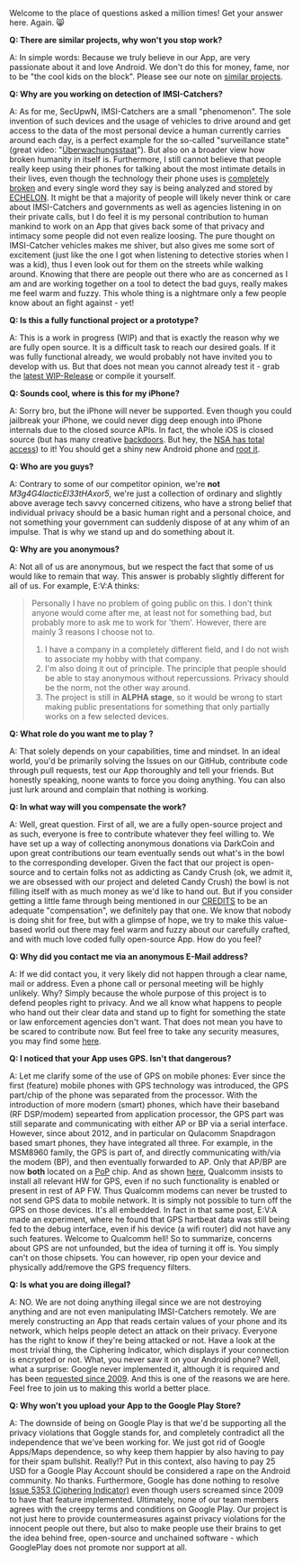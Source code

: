 Welcome to the place of questions asked a million times! Get your answer here. Again. :smile_cat:

**Q: There are similar projects, why won't you stop work?**

A: In simple words: Because we truly believe in our App, are very passionate about it and love Android. We don't do this for money, fame, nor to be "the cool kids on the block". Please see our note on [similar projects](https://github.com/SecUpwN/Android-IMSI-Catcher-Detector/wiki/Similar-Projects). 

**Q: Why are you working on detection of IMSI-Catchers?**

A: As for me, SecUpwN, IMSI-Catchers are a small "phenomenon". The sole invention of such devices and the usage of vehicles to drive around and get access to the data of the most personal device a human currently carries around each day, is a perfect example for the so-called "surveillance state" (great video: "[Überwachungsstaat](http://youtu.be/iHlzsURb0WI)"). But also on a broader view how broken humanity in itself is. Furthermore, I still cannot believe that people really keep using their phones for talking about the most intimate details in their lives, even though the technology their phone uses is [completely broken](http://cryptome.org/0001/gsm-a5-files.htm) and every single word they say is being analyzed and stored by [ECHELON](https://en.wikipedia.org/wiki/ECHELON). It might be that a majority of people will likely never think or care about IMSI-Catchers and governments as well as agencies listening in on their private calls, but I do feel it is my personal contribution to human mankind to work on an App that gives back some of that privacy and intimacy some people did not even realize loosing. The pure thought on IMSI-Catcher vehicles makes me shiver, but also gives me some sort of excitement (just like the one I got when listening to detective stories when I was a kid), thus I even look out for them on the streets while walking around. Knowing that there are people out there who are as concerned as I am and are working together on a tool to detect the bad guys, really makes me feel warm and fuzzy. This whole thing is a nightmare only a few people know about an fight against - yet!

**Q: Is this a fully functional project or a prototype?**

A: This is a work in progress (WIP) and that is exactly the reason why we are fully open source. It is a difficult task to reach our desired goals. If it was fully functional already, we would probably not have invited you to develop with us. But that does not mean you cannot already test it - grab the [latest WIP-Release](https://github.com/SecUpwN/Android-IMSI-Catcher-Detector/releases) or compile it yourself.

**Q: Sounds cool, where is this for my iPhone?**

A: Sorry bro, but the iPhone will never be supported. Even though you could jailbreak your iPhone, we could never digg deep enough into iPhone internals due to the closed source APIs. In fact, the whole iOS is closed source (but has many creative [backdoors](http://www.zdziarski.com/blog/?p=3522). But hey, the [NSA has total access](http://www.forbes.com/sites/erikkain/2013/12/30/the-nsa-reportedly-has-total-access-to-your-iphone/)) to it! You should get a shiny new Android phone and [root it](http://www.xda-developers.com/root/).

**Q: Who are you guys?**

A: Contrary to some of our competitor opinion, we're **not** *M3g4G4lacticEl33tHAxor5*, we're just a collection of ordinary and slightly above average tech savvy concerned citizens, who have a strong belief that individual privacy should be a basic human right and a personal choice, and not something your government can suddenly dispose of at any whim of an impulse. That is why we stand up and do something about it.

**Q: Why are you anonymous?**

A: Not all of us are anonymous, but we respect the fact that some of us would like to remain that way. This answer is probably slightly different for all of us. For example, E:V:A thinks:

> Personally I have no problem of going public on this. I don't think anyone would come after me, at least not for something bad, but probably more to ask me to work for 'them'. However, there are mainly 3 reasons I choose not to.
> 
> 1. I have a company in a completely different field, and I do not wish to associate my hobby with that company. 
> 2. I'm also doing it out of principle. The principle that people should be able to stay anonymous without repercussions. Privacy should be the norm, not the other way around. 
> 3. The project is still in **ALPHA stage**, so it would be wrong to start making public presentations for something that only partially works on a few selected devices. 


**Q: What role do you want me to play ?**

A: That solely depends on your capabilities, time and mindset. In an ideal world, you'd be primarily solving the Issues on our GitHub, contribute code through pull requests, test our App thoroughly and tell your friends. But honestly speaking, noone wants to force you doing anything. You can also just lurk around and complain that nothing is working.

**Q: In what way will you compensate the work?**

A: Well, great question. First of all, we are a fully open-source project and as such, everyone is free to contribute whatever they feel willing to. We have set up a way of collecting anonymous donations via DarkCoin and upon great contributions our team eventually sends out what's in the bowl to the corresponding developer. Given the fact that our project is open-source and to certain folks not as addicting as Candy Crush (ok, we admit it, we are obsessed with our project and deleted Candy Crush) the bowl is not filling itself with as much money as we'd like to hand out. But if you consider getting a little fame through being mentioned in our [CREDITS](https://github.com/SecUpwN/Android-IMSI-Catcher-Detector/blob/master/CREDITS) to be an adequate "compensation", we definitely pay that one. We know that nobody is doing shit for free, but with a glimpse of hope, we try to make this value-based world out there may feel warm and fuzzy about our carefully crafted, and with much love coded fully open-source App. How do you feel?

**Q: Why did you contact me via an anonymous E-Mail address?**

A: If we did contact you, it very likely did not happen through a clear name, mail or address. Even a phone call or personal meeting will be highly unlikely. Why? Simply because the whole purpose of this project is to defend peoples right to privacy. And we all know what happens to people who hand out their clear data and stand up to fight for something the state or law enforcement agencies don't want. That does not mean you have to be scared to contribute now. But feel free to take any security measures, you may find some [here](https://github.com/SecUpwN/Android-IMSI-Catcher-Detector/wiki/Privacy).

**Q: I noticed that your App uses GPS. Isn't that dangerous?**

A: Let me clarify some of the use of GPS on mobile phones: Ever since the first (feature) mobile phones with GPS technology was introduced, the GPS part/chip of the phone was separated from the processor. With the introduction of more modern (smart) phones, which have their baseband (RF DSP/modem) sepearted from application processor, the GPS part was still separate and communicating with either AP or BP via a serial interface. However, since about 2012, and in particular on Qulacomm Snapdragon based smart phones, they have integrated all three. For example, in the MSM8960 family, the GPS is part of, and directly communicating with/via the modem (BP), and then eventually forwarded to AP. Only that AP/BP are now **both** located on a [PoP](http://en.wikipedia.org/wiki/Package_on_package) chip. And as shown [here](http://forum.xda-developers.com/showpost.php?p=44757676&postcount=6), Qualcomm insists to install all relevant HW for GPS, even if no such functionality is enabled or present in rest of AP FW. Thus Qualcomm modems can never be trusted to not send GPS data to mobile network. It is simply not possible to turn off the GPS on those devices. It's all embedded. In fact in that same post, E:V:A made an experiment, where he found that GPS hartbeat data was still being fed to the debug interface, even if his device (a wifi router) did not have any such features. Welcome to Qualcomm hell! So to summarize, concerns about GPS are not unfounded, but the idea of turning it off is. You simply can't on those chipsets. You can however, rip open your device and physically add/remove the GPS frequency filters.

**Q: Is what you are doing illegal?**

A: NO. We are not doing anything illegal since we are not destroying anything and are not even manipulating IMSI-Catchers remotely. We are merely constructing an App that reads certain values of your phone and its network, which helps people detect an attack on their privacy. Everyone has the right to know if they're being attacked or not. Have a look at the most trivial thing, the Ciphering Indicator, which displays if your connection is encrypted or not. What, you never saw it on your Android phone? Well, what a surprise: Google never implemented it, although it is required and has been [requested since 2009](https://code.google.com/p/android/issues/detail?id=5353). And this is one of the reasons we are here. Feel free to join us to making this world a better place.

**Q: Why won't you upload your App to the Google Play Store?**

A: The downside of being on Google Play is that we'd be supporting all the privacy violations that Goggle stands for, and completely contradict all the independence that we've been working for. We just got rid of Google Apps/Maps dependence, so why keep them happier by also having to pay for their spam bullshit. Really!? Put in this context, also having to pay 25 USD for a Google Play Account should be considered a rape on the Android community. No thanks. Furthermore, Google has done nothing to resolve [Issue 5353 (Ciphering Indicator)](https://code.google.com/p/android/issues/detail?id=5353) even though users screamed since 2009 to have that feature implemented. Ultimately, none of our team members agrees with the creepy terms and conditions on Google Play. Our project is not just here to provide countermeasures against privacy violations for the innocent people out there, but also to make people use their brains to get the idea behind free, open-source and unchained software - which GooglePlay does not promote nor support at all.